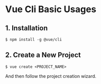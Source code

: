 # Vue Cli Basic Usages
## 1. Installation
```console
$ npm install -g @vue/cli
```

## 2. Create a New Project
```console
$ vue create <PROJECT_NAME>
```
And then follow the project creation wizard.
